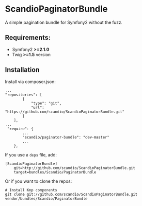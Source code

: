 ScandioPaginatorBundle
======================

A simple pagination bundle for Symfony2 without the fuzz.

## Requirements:

- Symfony2 **>=2.1.0**
- Twig **>=1.5** version

## Installation

Install via composer.json:

    ...
    "repositories": [
            {
                "type": "git",
                "url": "https://github.com/scandio/ScandioPaginatorBundle.git"
            }
        ],
    ...
     "require": {
            ...
            "scandio/paginator-bundle": "dev-master"
            ...
        },


If you use a `deps` file, add:

    [ScandioPaginatorBundle]
        git=http://github.com/scandio/ScandioPaginatorBundle.git
        target=bundles/Scandio/PaginatorBundle

Or if you want to clone the repos:

    # Install Knp components
    git clone git://github.com/scandio/ScandioPaginatorBundle.git vendor/bundles/Scandio/PaginatorBundle


